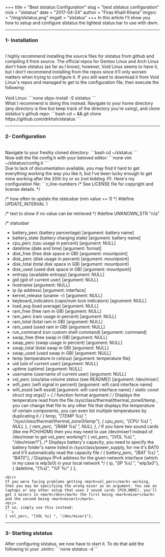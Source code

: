 +++
title = "Best slstatus Configuration"
slug = "best slstatus configuration"
nick = "slstatus"
date = "2017-04-24"
author = "Firas Khalil Khana"
imgsrc = "/img/slstatus.png"
imgalt = "slstatus"
+++
In this article I'll show you how to setup and configure slstatus the lightest status bar to use with dwm.
<br/>
<hr/>
<h3 id="Installation">1- Installation</h3>
<br/>
I highly recommend installing the source files for slstatus from github and compiling it from source. The official repos for Gentoo Linux and Arch Linux don't have slstatus (as far as I know); however, Void Linux seems to have it, but I don't recommend installing from the repos since it'll only worsen matters when trying to configure it. If you still want to download it from Void Linux's repos and managed to get to the configuration file, then execute the following:
<br/>
<br/>
Void Linux:
```none
xbps-install -S slstatus
```
<br/>
What I recommend is doing this instead. Navigate to your home directory (any directory is fine but keep track of the directory you're using), and clone slstatus's github repo:
```bash
cd ~ && git clone https://github.com/drkhsh/slstatus
```
<hr/>
<h3 id="Configuration">2- Configuration</h3>
<br/>
Navigate to your freshly cloned directory:
```bash
cd ~/slstatus
```
<br/>
Now edit the file config.h with your beloved editor:
```none
vim ~/slstatus/config.h
```
<br/>
Due to lack of documentation available, you may find it hard to get everything working the way you like it, but I've been lucky enough to get mine working after the 20th try or so (not kidding :P). Here's my configuration file:
```c,line-numbers
/* See LICENSE file for copyright and license details. */

/* how often to update the statusbar (min value == 1) */
#define UPDATE_INTERVAL 1

/* text to show if no value can be retrieved */
#define UNKNOWN_STR     "n/a"

/* statusbar
- battery_perc (battery percentage) [argument: battery name]
- battery_state (battery charging state) [argument: battery name]
- cpu_perc (cpu usage in percent) [argument: NULL]
- datetime (date and time) [argument: format]
- disk_free (free disk space in GB) [argument: mountpoint]
- disk_perc (disk usage in percent) [argument: mountpoint]
- disk_total (total disk space in GB) [argument: mountpoint]
- disk_used (used disk space in GB) [argument: mountpoint]
- entropy (available entropy) [argument: NULL]
- gid (gid of current user) [argument: NULL]
- hostname [argument: NULL]
- ip (ip address) [argument: interface]
- kernel_release (uname -r) [argument: NULL]
- keyboard_indicators (caps/num lock indicators) [agrument: NULL]
- load_avg (load average) [argument: NULL]
- ram_free (free ram in GB) [argument: NULL]
- ram_perc (ram usage in percent) [argument: NULL]
- ram_total (total ram in GB) [argument: NULL]
- ram_used (used ram in GB) [argument: NULL]
- run_command (run custom shell command) [argument: command]
- swap_free (free swap in GB) [argument: NULL]
- swap_perc (swap usage in percent) [argument: NULL]
- swap_total (total swap in GB) [argument: NULL]
- swap_used (used swap in GB) [argument: NULL]
- temp (temperature in celsius) [argument: temperature file]
- uid (uid of current user) [argument: NULL]
- uptime (uptime) [argument: NULL]
- username (username of current user) [argument: NULL]
- vol_perc (oss/alsa volume status (see README)) [argument: /dev/mixer]
- wifi_perc (wifi signal in percent) [argument: wifi card interface name]
- wifi_essid (wifi essid) [argument: wifi card interface name] */
static const struct arg args[] = {
	/* function	format        argument */
        /* Displays the temperature read from the file /sys/class/thermal/thermal_zone0/temp , you can change that file
        to any other file that displays the temperature of certain components, you can even list multiple
        temperatures by duplicating it */
        { temp,         "[TEMP %s] ",     "/sys/class/thermal/thermal_zone0/temp"},
        { cpu_perc,     "[CPU %s] ",      NULL },
        { ram_perc,     "[RAM %s] ",      NULL },
        /* If you have two sound cards (like me PCH/HDMI) then you may need to use /dev/mixer1 instead of /dev/mixer to get vol_perc working*/
        { vol_perc,     "[VOL %s] ",      "/dev/mixer1"},
        /* Displays battery's capacity, you need to specify the battery folder's name listed in /sys/class/power_supply,
        for me it's BAT0 and it'll automatically read the capacity file */
        { battery_perc, "[BAT %s] ",      "BAT0"},
        /* Displays IPv4 address for the given network interface (which in my case is wlp3s0) in your local network */
        { ip,           "[IP %s] ",       "wlp3s0"},
        { datetime,     "[%s]",           "%F %r" }
};
```
<br/>
If you were facing problems getting <mark>vol_perc</mark> working, then you may be specifying the wrong mixer as an argument. You see on laptops or any other setup that uses 2 sound cards (PCH,HDMI), you'll get 2 mixers in <mark>/dev</mark> the first being <mark>mixer</mark> and the second being <mark>mixer1</mark>.
<br/>
If so, simply use this instead:
```c
{ vol_perc, "[VOL %s] ", "/dev/mixer1"},
```
<hr/>
<h3 id="Starting_slstatus">3- Starting slstatus</h3>
After configuring slstatus, we now have to start it. To do that add the following to your .xinitrc:
```none
slstatus -d
```
